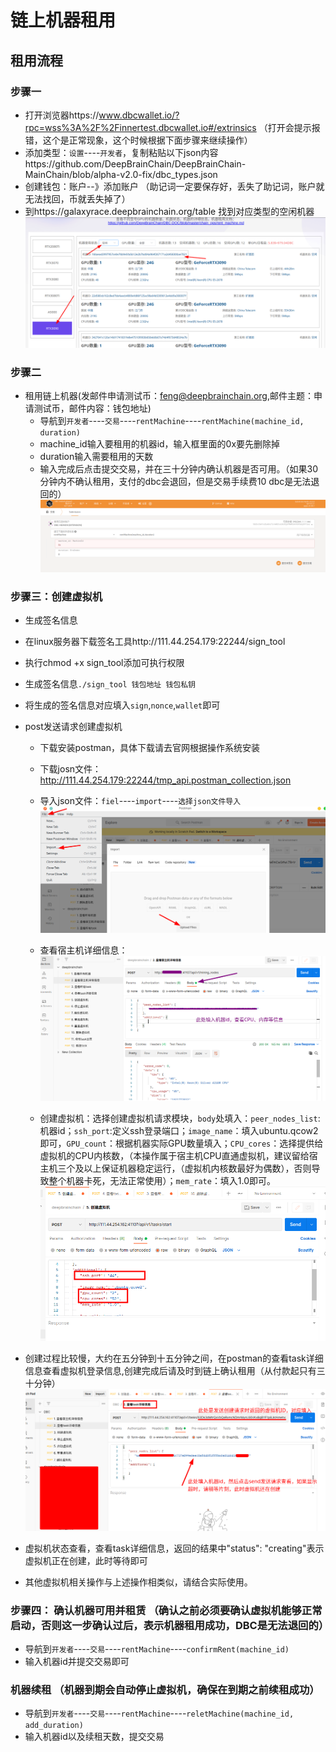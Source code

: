 # 链上机器租用
## 租用流程

### 步骤一
+ 打开浏览器https://www.dbcwallet.io/?rpc=wss%3A%2F%2Finnertest.dbcwallet.io#/extrinsics （打开会提示报错，这个是正常现象，这个时候根据下面步骤来继续操作）
+ 添加类型：`设置`----`开发者`，复制粘贴以下json内容https://github.com/DeepBrainChain/DeepBrainChain-MainChain/blob/alpha-v2.0-fix/dbc_types.json
+ 创建钱包：账户--》添加账户 （助记词一定要保存好，丢失了助记词，账户就无法找回，币就丢失掉了）
+ 到https://galaxyrace.deepbrainchain.org/table 找到对应类型的空闲机器
![find_machine](bonding_machine.assets/find_machine)
### 步骤二
+ 租用链上机器(发邮件申请测试币：feng@deepbrainchain.org,邮件主题：申请测试币，邮件内容：钱包地址)
  + 导航到`开发者`----`交易`----`rentMachine`----`rentMachine(machine_id, duration)`
   + machine_id输入要租用的机器id，输入框里面的0x要先删除掉
   + duration输入需要租用的天数
   + 输入完成后点击提交交易，并在三十分钟内确认机器是否可用。（如果30分钟内不确认租用，支付的dbc会退回，但是交易手续费10 dbc是无法退回的）
![](bonding_machine.assets/rent_machine.png)



### 步骤三：创建虚拟机
+ 生成签名信息
 + 在linux服务器下载签名工具http://111.44.254.179:22244/sign_tool
 + 执行chmod +x sign_tool添加可执行权限
 + 生成签名信息`./sign_tool 钱包地址 钱包私钥`
 + 将生成的签名信息对应填入`sign`,`nonce`,`wallet`即可

+ post发送请求创建虚拟机
  + 下载安装postman，具体下载请去官网根据操作系统安装
  + 下载josn文件：http://111.44.254.179:22244/tmp_api.postman_collection.json
  + 导入json文件：`fiel`----`import`----`选择json文件导入`
  ![import](bonding_machine.assets/import_file.png)
  
  
  + 查看宿主机详细信息：
  ![machine_info](bonding_machine.assets/postman_machine.png)
  
  
  + 创建虚拟机：选择创建虚拟机请求模块，`body`处填入：`peer_nodes_list`:机器id；`ssh_port`:定义ssh登录端口；`image_name`：填入ubuntu.qcow2即可，`GPU_count`：根据机器实际GPU数量填入；`CPU_cores`：选择提供给虚拟机的CPU内核数，（本操作属于宿主机CPU直通虚拟机，建议留给宿主机三个及以上保证机器稳定运行，（虚拟机内核数最好为偶数），否则导致整个机器卡死，无法正常使用）；`mem_rate`：填入1.0即可。
  ![creat](bonding_machine.assets/creat_vm.png)
  
  
+ 创建过程比较慢，大约在五分钟到十五分钟之间，在postman的查看task详细信息查看虚拟机登录信息,创建完成后请及时到链上确认租用（从付款起只有三十分钟）
![task](bonding_machine.assets/see_task.png)

+ 虚拟机状态查看，查看task详细信息，返回的结果中"status": "creating"表示虚拟机正在创建，此时等待即可
+ 其他虚拟机相关操作与上述操作相类似，请结合实际使用。


### 步骤四： 确认机器可用并租赁 （确认之前必须要确认虚拟机能够正常启动，否则这一步确认过后，表示机器租用成功，DBC是无法退回的）
  + 导航到`开发者`----`交易`----`rentMachine`----`confirmRent(machine_id)`
  + 输入机器id并提交交易即可

### 机器续租 （机器到期会自动停止虚拟机，确保在到期之前续租成功）
  + 导航到`开发者`----`交易`----`rentMachine`----`reletMachine(machine_id, add_duration)`
  + 输入机器id以及续租天数，提交交易
